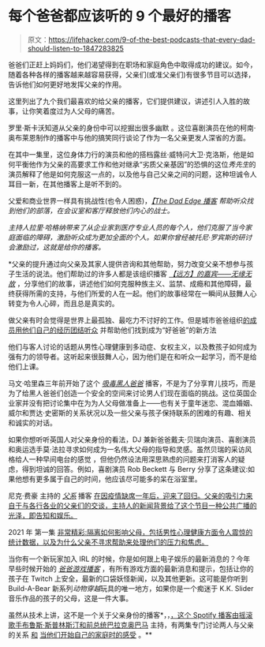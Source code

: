 # 每个爸爸都应该听的 9 个最好的播客

> 原文：<https://lifehacker.com/9-of-the-best-podcasts-that-every-dad-should-listen-to-1847283825>

爸爸们正赶上妈妈们，他们渴望得到在职场和家庭角色中取得成功的建议。如今，随着各种各样的播客越来越容易获得，父亲们(或准父亲们)有很多节目可以选择，告诉他们如何更好地发挥父亲的作用。

这里列出了九个我们最喜欢的给父亲的播客，它们提供建议，讲述引人入胜的故事，让你笑着度过为人父母的痛苦。

罗里·斯卡沃知道从父亲的身份中可以挖掘出很多幽默 。这位喜剧演员在他的柯南·奥布莱恩制作的播客中与他的搞笑同行谈论了作为一名父亲更发人深省的方面。

在其中一集里，这位身体力行的演员和他的搭档露丝·威特问大卫·克洛斯，他是如何平衡他作为父亲的高要求工作和他对继承“劣质父亲基因”的恐惧的这位*秀先生*的演员解释了他是如何克服这一点的，以及他与自己父亲之间的问题，这种坦诚令人耳目一新，在其他播客上是听不到的。

父爱和商业世界一样具有挑战性(也令人困惑)，*[*【The Dad Edge 播客*](https://podcasts.apple.com/us/podcast/the-dad-edge-podcast-formerly-the-good-dad-project-podcast/id986223478) 帮助听众找到他们的部落，在会议室和客厅释放他们内心的战士。*

*主持人拉里·哈格纳带来了从企业家到医疗专业人员的每个人，他们克服了当今家庭面临的障碍，激励听众成为更加全面的个人。如果你曾经被托尼·罗宾斯的研讨会激励过，这就是给你的播客。*

 *父亲的提升通过向父亲及其家人提供咨询和其他帮助，努力改变父亲不想参与孩子生活的说法。他们帮助过的许多人都是该组织播客 [*【远方】的嘉宾——无缘无故*](https://podcasts.apple.com/us/podcast/afar-absent-for-a-reason/id1522749449) ，分享他们的故事，讲述他们如何克服种族主义、监禁、成瘾和其他障碍，最终获得所需的支持，与他们所爱的人在一起。他们的故事经常在一瞬间从鼓舞人心转变为令人心碎，而且总是真实的。

做父亲有时会觉得是世界上最孤独、最吃力不讨好的工作。但是城市爸爸组织[的成员用他们自己的经历团结听众](https://podcasts.apple.com/us/podcast/the-modern-dads-podcast/id639300938) 并帮助他们找到成为“好爸爸”的新方法

他们与客人讨论的话题从男性心理健康到多动症、女权主义，以及教孩子如何成为强有力的领导者。这听起来很鼓舞人心，因为他们是在和听众一起学习，而不是给他们上课。

马文·哈里森三年前开始了这个 [*吸毒黑人爸爸*](https://podcasts.apple.com/us/podcast/dope-black-dads-podcast/id1531924169) 播客，不是为了分享育儿技巧，而是为了给黑人爸爸们创造一个安全的空间来讨论男人们现在面临的挑战。这位英国企业家并没有把讨论集中在为为人父母做准备上——也有关于童年迷恋、混血婚姻、威尔和贾达·史密斯的关系状况以及一些父亲与孩子保持联系的困难的有趣、相关和诚实的对话。

如果你想听听英国人对父亲身份的看法，DJ 兼新爸爸戴夫·贝瑞向演员、喜剧演员和奥运选手莫·法拉寻求如何成为一名伟大父母的指导和灵感。虽然贝瑞的采访风格给人一种早间电台的感觉 ，但他仍然设法用深思熟虑的问题来打消客人的疑虑，得到坦诚的回答。例如，喜剧演员 Rob Beckett 与 Berry 分享了这条建议:如果他想有更多属于自己的时间，他应该尽可能多的呆在浴室里。

尼克·费豪 主持的 [*父系*](https://podcasts.apple.com/us/podcast/paternal/id1287596190) 播客 [在因疫情缺席一年后，迎来了回归。父亲的吸引力来自于与各行各业的父亲们的交谈，主持人的新闻背景给了这个节目一种公共广播的光泽，即告知和娱乐。](https://lifehacker.com/im-paternal-host-nick-firchau-and-this-is-how-i-parent-1828620035)

2021 年 第一集 [非常精彩:隔离如何影响父母，包括男性心理健康方面令人震惊的统计数据，以及为什么父亲不寻求帮助来处理他们的压力和焦虑。](https://podcasts.apple.com/us/podcast/40-dr-michael-addis-the-isolation-of-modern-men/id1287596190?i=1000528072600)

当你有一个新玩家加入 IRL 的时候，你是如何跟上电子娱乐的最新消息的？今年早些时候开始的 [*爸爸游戏播客*](https://podcasts.apple.com/us/podcast/animal-crossing-joins-build-a-bear-and-1987-tmnt-returns/id1550333093?i=1000512628610) ，有所有游戏方面的最新消息和提示，包括让你的孩子在 Twitch 上安全，最新的口袋妖怪新闻，以及其他更新。这可能是你听到 Build-A-Bear 新系列*动物穿越*玩具的唯一地方，如果你是一个痴迷于 K.K. Slider 音乐作品的孩子的父母，这是一件大事。

虽然从技术上讲，这不是一个关于父亲身份的播客*，，[，这个 Spotify 播客由摇滚歌手布鲁斯·斯普林斯汀和前总统巴拉克奥巴马](https://podcasts.apple.com/us/podcast/renegades-born-in-the-usa/id1562920267) 主持，有两集专门讨论两人与父亲的关系 [和](https://podcasts.apple.com/us/podcast/relationships-with-our-fathers-masculinity/id1562920267?i=1000522889146) [当他们开始自己的家庭时的感受](https://podcasts.apple.com/us/podcast/fatherhood/id1562920267?i=1000523628905) 。**